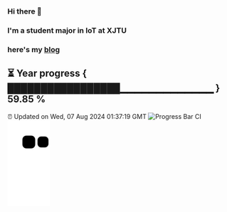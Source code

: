 ### Hi there 👋
### I'm a student major in IoT at XJTU   
### here's my [blog](https://xiaozhatecpp.fun/)   
⏳ Year progress { █████████████████▁▁▁▁▁▁▁▁▁▁▁▁▁ } 59.85 %
---
⏰ Updated on Wed, 07 Aug 2024 01:37:19 GMT
![Progress Bar CI](https://github.com/liununu/liununu/workflows/Progress%20Bar%20CI/badge.svg)
![](https://raw.githubusercontent.com/coder-Zzx/coder-Zzx/main/assets/github-contribution-grid-snake.svg)
